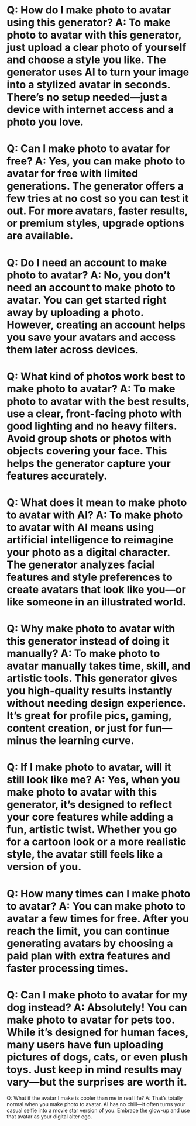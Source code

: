 Q:
How do I make photo to avatar using this generator?
A:
To make photo to avatar with this generator, just upload a clear photo of yourself and choose a style you like. The generator uses AI to turn your image into a stylized avatar in seconds. There’s no setup needed—just a device with internet access and a photo you love.
===
Q:
Can I make photo to avatar for free?
A:
Yes, you can make photo to avatar for free with limited generations. The generator offers a few tries at no cost so you can test it out. For more avatars, faster results, or premium styles, upgrade options are available.
===
Q:
Do I need an account to make photo to avatar?
A:
No, you don’t need an account to make photo to avatar. You can get started right away by uploading a photo. However, creating an account helps you save your avatars and access them later across devices.
===
Q:
What kind of photos work best to make photo to avatar?
A:
To make photo to avatar with the best results, use a clear, front-facing photo with good lighting and no heavy filters. Avoid group shots or photos with objects covering your face. This helps the generator capture your features accurately.
===
Q:
What does it mean to make photo to avatar with AI?
A:
To make photo to avatar with AI means using artificial intelligence to reimagine your photo as a digital character. The generator analyzes facial features and style preferences to create avatars that look like you—or like someone in an illustrated world.
===
Q:
Why make photo to avatar with this generator instead of doing it manually?
A:
To make photo to avatar manually takes time, skill, and artistic tools. This generator gives you high-quality results instantly without needing design experience. It’s great for profile pics, gaming, content creation, or just for fun—minus the learning curve.
===
Q:
If I make photo to avatar, will it still look like me?
A:
Yes, when you make photo to avatar with this generator, it’s designed to reflect your core features while adding a fun, artistic twist. Whether you go for a cartoon look or a more realistic style, the avatar still feels like a version of you.
===
Q:
How many times can I make photo to avatar?
A:
You can make photo to avatar a few times for free. After you reach the limit, you can continue generating avatars by choosing a paid plan with extra features and faster processing times.
===
Q:
Can I make photo to avatar for my dog instead?
A:
Absolutely! You can make photo to avatar for pets too. While it’s designed for human faces, many users have fun uploading pictures of dogs, cats, or even plush toys. Just keep in mind results may vary—but the surprises are worth it.
===
Q:
What if the avatar I make is cooler than me in real life?
A:
That’s totally normal when you make photo to avatar. AI has no chill—it often turns your casual selfie into a movie star version of you. Embrace the glow-up and use that avatar as your digital alter ego.
